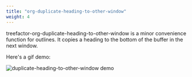 ```yaml
---
title: "org-duplicate-heading-to-other-window"
weight: 4
---
```


treefactor-org-duplicate-heading-to-other-window is a minor convenience function for outlines. It copies a heading to the bottom of the buffer in the next window.

Here's a gif demo:

![](Org-duplicate-heading-to-other-window-Zinaries/duplicate-heading-to-other-window--output-2019-09-07-01.gif "duplicate-heading-to-other-window demo")


